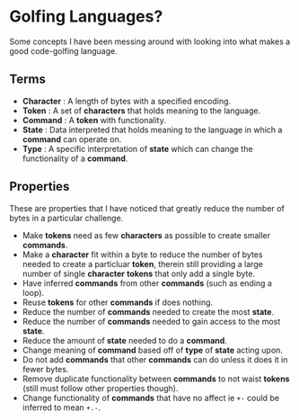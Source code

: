 # Golfing Languages?

Some concepts I have been messing around with looking into what makes a good code-golfing language.

## Terms

* __Character__ : A length of bytes with a specified encoding.
* __Token__ : A set of __characters__ that holds meaning to the language.
* __Command__ : A __token__ with functionality.
* __State__ : Data interpreted that holds meaning to the language in which a __command__ can operate on.
* __Type__ : A specific interpretation of __state__ which can change the functionality of a __command__.

## Properties

These are properties that I have noticed that greatly reduce the number of bytes in a particular challenge.

* Make __tokens__ need as few __characters__ as possible to create smaller __commands__.
* Make a __character__ fit within a byte to reduce the number of bytes needed to create a particluar __token__, 
therein still providing a large number of single __character__ __tokens__ that only add a single byte.
* Have inferred __commands__ from other __commands__ (such as ending a loop).
* Reuse __tokens__ for other __commands__ if does nothing.
* Reduce the number of __commands__ needed to create the most __state__.
* Reduce the number of __commands__ needed to gain access to the most __state__.
* Reduce the amount of __state__ needed to do a __command__.
* Change meaning of __command__ based off of __type__ of __state__ acting upon.
* Do not add __commands__ that other __commands__ can do unless it does it in fewer bytes.
* Remove duplicate functionality between __commands__ to not waist __tokens__ (still must follow other properties though).
* Change functionality of __commands__ that have no affect ie `+-` could be inferred to mean `+.-`.
